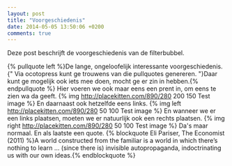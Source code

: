 ```yaml
---
layout: post
title: "Voorgeschiedenis"
date: 2014-05-05 13:50:06 +0200
comments: true
---
```

Deze post beschrijft de voorgeschiedenis van de filterbubbel.
<!-- more -->
{% pullquote left %}De lange, ongeloofelijk interessante voorgeschiedenis. {" Via ocotopress kunt ge trouwens van die pullquotes genereren. "}Daar kunt ge mogelijk ook iets mee doen, mocht ge er zin in hebben.{% endpullquote %} Hier voeren we ook maar eens een prent in, om eens te zien wa da geeft.
{% img http://placekitten.com/890/280 200 150 Test image %}
En daarnaast ook hetzelfde eens links.
{% img  left http://placekitten.com/890/280 50 100 Test image %}
En wanneer we er een links plaatsen, moeten we er natuurlijk ook een rechts plaatsen.
{% img right http://placekitten.com/890/280 50 100 Test image %}
Da's maar normaal.
En als laatste een quote.
{% blockquote Eli Pariser, The Economist (2011) %}A world constructed from the familiar is a world in which there’s nothing to learn ... (since there is) invisible autopropaganda, indoctrinating us with our own ideas.{% endblockquote %}